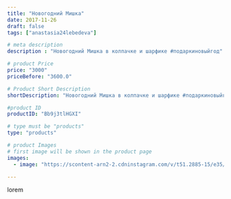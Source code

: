 ```yaml
---
title: "Новогодний Мишка"
date: 2017-11-26
draft: false
tags: ["anastasia24lebedeva"]

# meta description
description : "Новогодний Мишка в колпачке и шарфике #подаркиновыйгод"

# product Price
price: "3000"
priceBefore: "3600.0"

# Product Short Description
shortDescription: "Новогодний Мишка в колпачке и шарфике #подаркиновыйгод"

#product ID
productID: "Bb9j3tlHGXI"

# type must be "products"
type: "products"

# product Images
# first image will be shown in the product page
images:
  - image: "https://scontent-arn2-2.cdninstagram.com/v/t51.2885-15/e35/23969544_537648249904064_8737542490430636032_n.jpg?se=8&tp=1&_nc_ht=scontent-arn2-2.cdninstagram.com&_nc_cat=108&_nc_ohc=AjCM6O1XjU4AX-A93aD&ccb=7-4&oh=c6d4083bba72f08a83b9b2329c9b0a9b&oe=6081B4E0&ig_cache_key=MTY1NjYzNzk5ODA4MjMxOTgxNg%3D%3D.2-ccb7-4"

---
```

lorem
